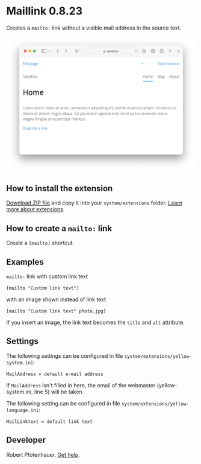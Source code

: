 # Maillink 0.8.23

Creates a `mailto:` link without a visible mail address in the source text.

<p align="center"><img src="maillink-screenshot.png" alt="Screenshot"></p>

## How to install the extension

[Download ZIP file](https://github.com/pftnhr/yellow-maillink/archive/refs/heads/main.zip) and copy it into your `system/extensions` folder. [Learn more about extensions](https://github.com/annaesvensson/yellow-update).

## How to create a `mailto:` link

Create a `[mailto]` shortcut.

## Examples

`mailto:` link with custom link text

    [mailto "Custom link text"]

with an image shown instead of link text

    [mailto "Custom link text" photo.jpg]

If you insert an image, the link text becomes the `title` and `alt` attribute.

## Settings

The following settings can be configured in file `system/extensions/yellow-system.ini`:

    MailAddress = default e-mail address

If `MailAddress` isn't filled in here, the email of the webmaster (yellow-system.ini, line 5) will be taken.

The following setting can be configured in file `system/extensions/yellow-language.ini`:

    MailLinktext = default link text

## Developer

Robert Pfotenhauer. [Get help](https://datenstrom.se/yellow/help/).
